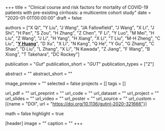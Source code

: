 +++
title = "Clinical course and risk factors for mortality of COVID-19 patients with pre-existing cirrhosis: a multicentre cohort study"
date = "2020-01-01T00:00:00"
draft = false

authors = ["X Qi", "Y Liu", "J Wang", "JA Fallowfield", "J Wang", "X Li", "J Shi", "H Pan", "S Zou", "H Zhang", "Z Chen", "F Li", "Y Luo", "M Mei", "H Liu", "Z Wang", "J Li", "H Yang", "H Xiang", "X Li", "T Liu", "M-H Zheng", "C Liu", "[__Y Huang__](https://yifei-lab.github.io)", "D Xu", "X Li", "N Kang", "Q He", "Y Gu", "G Zhang", "C Shao", "D Liu", "L Zhang", "X Li", "N Kawada", "Z Jiang", "F Wang", "B Xiong", "T Takehara", "DC Rockey"]

publication = "_Gut_"
publication_short = "_GUT_"
publication_types = ["2"]

abstract = ""
abstract_short = ""

image_preview = ""
selected = false
projects = []
tags = []

url_pdf = ""
url_preprint = ""
url_code = ""
url_dataset = ""
url_project = ""
url_slides = ""
url_video = ""
url_poster = ""
url_source = ""
url_custom = [{name = "DOI", url = "https://doi.org/10.1136/gutjnl-2020-321666"}]

math = false
highlight = true

[header]
image = ""
caption = ""
+++
